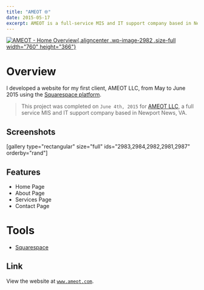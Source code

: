 ```yaml
---
title: "AMEOT 🌐"
date: 2015-05-17
excerpt: AMEOT is a full-service MIS and IT support company based in Newport News, VA.
---
```


[![AMEOT - Home
Overview](https://fvcproductions.files.wordpress.com/2015/09/ameot-home-overview.png){.aligncenter
.wp-image-2982 .size-full width="760"
height="366"}](https://www.ameot.com)

Overview
========

I developed a website for my first client, AMEOT LLC, from May to June
2015 using the [Squarespace
platform](https://squarespace.com "Squarespace").

> This project was completed on `June 4th, 2015` for [AMEOT
> LLC](https://www.ameot.com "AMEOT"), a full service MIS and IT support
> company based in Newport News, VA.

Screenshots
-----------

\[gallery type="rectangular" size="full" ids="2983,2984,2982,2981,2987"
orderby="rand"\]

Features
--------

-   Home Page
-   About Page
-   Services Page
-   Contact Page

Tools
=====

- [Squarespace](https://www.squarespace.com/ "Squarespace")

Link
----

View the website at [`www.ameot.com`](https://www.ameot.com/ "AMEOT").
